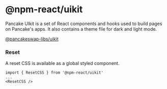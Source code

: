 # @npm-react/uikit

Pancake UIkit is a set of React components and hooks used to build pages on Pancake's apps. It also contains a theme file for dark and light mode.

[@pancakeswap-libs/uikit](https://www.npmjs.com/package/@pancakeswap-libs/uikit)

### Reset

A reset CSS is available as a global styled component.

```
import { ResetCSS } from '@npm-react/uikit'
...
<ResetCSS />
```
